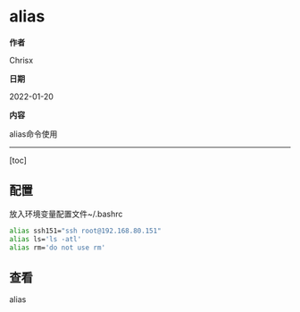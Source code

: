 # alias

**作者**

Chrisx

**日期**

2022-01-20

**内容**

alias命令使用

----

[toc]

## 配置

放入环境变量配置文件~/.bashrc

```sh
alias ssh151="ssh root@192.168.80.151"
alias ls='ls -atl'
alias rm='do not use rm'
```

## 查看

alias
